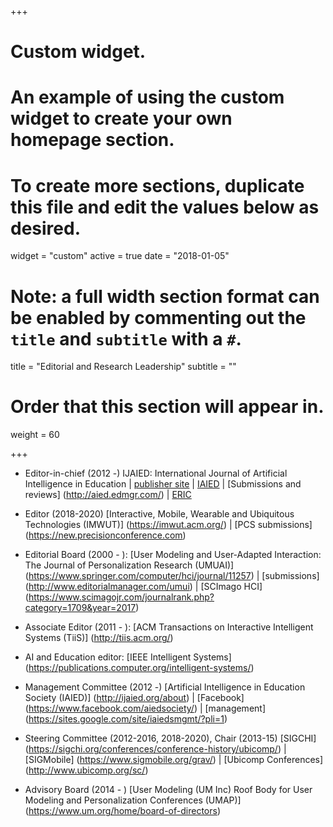 +++
# Custom widget.
# An example of using the custom widget to create your own homepage section.
# To create more sections, duplicate this file and edit the values below as desired.
widget = "custom"
active = true
date = "2018-01-05"

# Note: a full width section format can be enabled by commenting out the `title` and `subtitle` with a `#`.
title = "Editorial and Research Leadership"
subtitle = ""

# Order that this section will appear in.
weight = 60

+++

* Editor-in-chief (2012 -)
IJAIED: International Journal of Artificial Intelligence in Education | 
[publisher site](http://ijaied.org/journal/) |
[IAIED](http://ijaied.org/journal/) | 
[Submissions and reviews] (http://aied.edmgr.com/) | 
[ERIC](http://eric.ed.gov/?q=International+Journal+of+Artificial+Intelligence+in+Education)

* Editor (2018-2020)
[Interactive, Mobile, Wearable and Ubiquitous Technologies (IMWUT)]
(https://imwut.acm.org/) |
[PCS submissions]
(https://new.precisionconference.com)


* Editorial Board (2000 - ):
[User Modeling and User-Adapted Interaction: The Journal of Personalization Research (UMUAI)]
(https://www.springer.com/computer/hci/journal/11257) |
[submissions]
(http://www.editorialmanager.com/umui)
|
[SCImago HCI]
(https://www.scimagojr.com/journalrank.php?category=1709&year=2017)

* Associate Editor (2011 - ):
[ACM Transactions on Interactive Intelligent Systems (TiiS)]
(http://tiis.acm.org/)


* AI and Education editor:
[IEEE Intelligent Systems]
(https://publications.computer.org/intelligent-systems/)

* Management Committee (2012 -)
[Artificial Intelligence in Education Society (IAIED)]
(http://ijaied.org/about) |
[Facebook] (https://www.facebook.com/aiedsociety/) |
[management] (https://sites.google.com/site/iaiedsmgmt/?pli=1)

* Steering Committee (2012-2016, 2018-2020), Chair (2013-15)
[SIGCHI] (https://sigchi.org/conferences/conference-history/ubicomp/) |
[SIGMobile] (https://www.sigmobile.org/grav/) |
[Ubicomp Conferences] (http://www.ubicomp.org/sc/)

* Advisory Board (2014 - )
[User Modeling (UM Inc) Roof Body for User Modeling and Personalization Conferences (UMAP)]
(https://www.um.org/home/board-of-directors)


